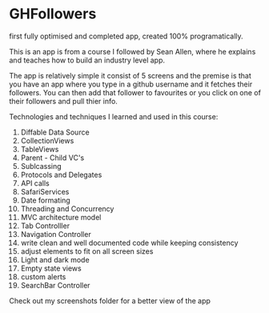 # GHFollowers
first fully optimised and completed app, created 100% programatically.

This is an app is from a course I followed by Sean Allen, where he explains and teaches how to build an industry level app.

The app is relatively simple it consist of 5 screens and the premise is that you have an app where you type in a github username and it fetches their followers.
You can then add that follower to favourites or you click on one of their followers and pull thier info.

Technologies and techniques I learned and used in this course:
  1. Diffable Data Source
  2. CollectionViews
  3. TableViews
  4. Parent - Child VC's
  5. Sublcassing
  6. Protocols and Delegates
  7. API calls
  8. SafariServices
  9. Date formating
  10. Threading and Concurrency
  11. MVC architecture model
  12. Tab Controlller
  13. Navigation Controller
  14. write clean and well documented code while keeping consistency
  15. adjust elements to fit on all screen sizes
  16. Light and dark mode
  17. Empty state views
  18. custom alerts
  19. SearchBar Controller

Check out my screenshots folder for a better view of the app
